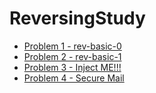 # ReversingStudy 
* [Problem 1 - rev-basic-0](https://github.com/idong00/ReversingStudy/tree/main/Problem1)
* [Problem 2 - rev-basic-1](https://github.com/idong00/ReversingStudy/tree/main/Problem2)
* [Problem 3 - Inject ME!!!](https://github.com/idong00/ReversingStudy/blob/main/Problem3/README.md)
* [Problem 4 - Secure Mail](https://github.com/idong00/ReversingStudy/tree/main/Problem4)
